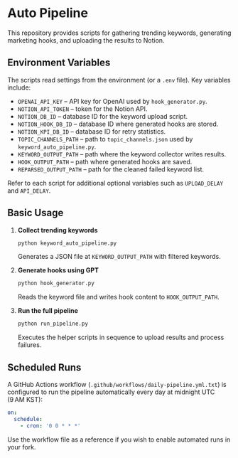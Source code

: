 # Auto Pipeline

This repository provides scripts for gathering trending keywords, generating marketing hooks, and uploading the results to Notion.

## Environment Variables

The scripts read settings from the environment (or a `.env` file). Key variables include:

- `OPENAI_API_KEY` – API key for OpenAI used by `hook_generator.py`.
- `NOTION_API_TOKEN` – token for the Notion API.
- `NOTION_DB_ID` – database ID for the keyword upload script.
- `NOTION_HOOK_DB_ID` – database ID where generated hooks are stored.
- `NOTION_KPI_DB_ID` – database ID for retry statistics.
- `TOPIC_CHANNELS_PATH` – path to `topic_channels.json` used by `keyword_auto_pipeline.py`.
- `KEYWORD_OUTPUT_PATH` – path where the keyword collector writes results.
- `HOOK_OUTPUT_PATH` – path where generated hooks are saved.
- `REPARSED_OUTPUT_PATH` – path for the cleaned failed keyword list.

Refer to each script for additional optional variables such as `UPLOAD_DELAY` and `API_DELAY`.

## Basic Usage

1. **Collect trending keywords**
   ```bash
   python keyword_auto_pipeline.py
   ```
   Generates a JSON file at `KEYWORD_OUTPUT_PATH` with filtered keywords.

2. **Generate hooks using GPT**
   ```bash
   python hook_generator.py
   ```
   Reads the keyword file and writes hook content to `HOOK_OUTPUT_PATH`.

3. **Run the full pipeline**
   ```bash
   python run_pipeline.py
   ```
   Executes the helper scripts in sequence to upload results and process failures.

## Scheduled Runs

A GitHub Actions workflow (`.github/workflows/daily-pipeline.yml.txt`) is configured to run the pipeline automatically every day at midnight UTC (9 AM KST):

```yaml
on:
  schedule:
    - cron: '0 0 * * *'
```

Use the workflow file as a reference if you wish to enable automated runs in your fork.
